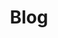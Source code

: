 ---
title: Blog
url: blog
showPagesCount: true
menu:
    main:
        name: Blog
        weight: 475
        params:
            icon: article
---